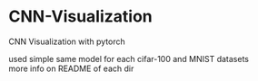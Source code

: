 # CNN-Visualization
CNN Visualization with pytorch

used simple same model for each cifar-100 and MNIST datasets  
more info on README of each dir
